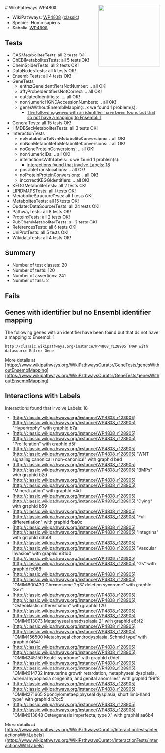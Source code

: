 <img style="float: right; width: 200px" src="https://upload.wikimedia.org/wikipedia/commons/thumb/8/83/Wplogo_with_text_500.png/640px-Wplogo_with_text_500.png" />
# WikiPathways WP4808

* WikiPathways: [WP4808](https://wikipathways.org/pathways/WP4808) ([classic](https://classic.wikipathways.org/instance/WP4808))
* Species: Homo sapiens
* Scholia: [WP4808](https://scholia.toolforge.org/wikipathways/WP4808)
## Tests
* CASMetabolitesTests: all 2 tests OK!
* ChEBIMetabolitesTests: all 5 tests OK!
* ChemSpiderTests: all 2 tests OK!
* DataNodesTests: all 5 tests OK!
* EnsemblTests: all 4 tests OK!
* GeneTests
    * entrezGeneIdentifiersNotNumber: .. all OK!
    * affyProbeIdentifiersNotCorrect: .. all OK!
    * outdatedIdentifiers: .... all OK!
    * nonNumericHGNCAccessionNumbers: .. all OK!
    * genesWithoutEnsemblMapping: .x we found 1 problem(s):
        * [The following genes with an identifier have been found but that do not have a mapping to Ensembl: 1](#40286d83)
* GeneralTests: all 15 tests OK!
* HMDBSecMetabolitesTests: all 3 tests OK!
* InteractionTests
    * noMetaboliteToNonMetaboliteConversions: .. all OK!
    * noNonMetaboliteToMetaboliteConversions: .. all OK!
    * noGeneProteinConversions: .. all OK!
    * nonNumericIDs: .. all OK!
    * interactionsWithLabels: .x we found 1 problem(s):
        * [Interactions found that involve Labels: 18](#fe97a8c0)
    * possibleTranslocations: .. all OK!
    * noProteinProteinConversions: .. all OK!
    * incorrectKEGGIdentifiers: .. all OK!
* KEGGMetaboliteTests: all 2 tests OK!
* LIPIDMAPSTests: all 1 tests OK!
* MetaboliteStructureTests: all 1 tests OK!
* MetabolitesTests: all 15 tests OK!
* OudatedDataSourcesTests: all 24 tests OK!
* PathwayTests: all 8 tests OK!
* ProteinsTests: all 2 tests OK!
* PubChemMetabolitesTests: all 3 tests OK!
* ReferencesTests: all 6 tests OK!
* UniProtTests: all 5 tests OK!
* WikidataTests: all 4 tests OK!


## Summary

* Number of test classes: 20
* Number of tests: 120
* Number of assertions: 241
* Number of fails: 2

## Fails

<a name="40286d83" />

## Genes with identifier but no Ensembl identifier mapping

The following genes with an identifier have been found but that do not have a mapping to Ensembl: 1
```
http://classic.wikipathways.org/instance/WP4808_r128905 TNAP with datasource Entrez Gene
```

More details at [https://www.wikipathways.org/WikiPathwaysCurator/GeneTests/genesWithoutEnsemblMapping](https://www.wikipathways.org/WikiPathwaysCurator/GeneTests/genesWithoutEnsemblMapping)

<a name="fe97a8c0" />

## Interactions with Labels

Interactions found that involve Labels: 18

* [http://classic.wikipathways.org/instance/WP4808_r128905](http://classic.wikipathways.org/instance/WP4808_r128905) "Hypertrophy" with graphId b7a
* [http://classic.wikipathways.org/instance/WP4808_r128905](http://classic.wikipathways.org/instance/WP4808_r128905) "Proliferation" with graphId d5f
* [http://classic.wikipathways.org/instance/WP4808_r128905](http://classic.wikipathways.org/instance/WP4808_r128905) "WNT signaling
canonical / non-canonical" with graphId bed
* [http://classic.wikipathways.org/instance/WP4808_r128905](http://classic.wikipathways.org/instance/WP4808_r128905) "BMPs" with graphId b2d
* [http://classic.wikipathways.org/instance/WP4808_r128905](http://classic.wikipathways.org/instance/WP4808_r128905) "Mineralization" with graphId e4d
* [http://classic.wikipathways.org/instance/WP4808_r128905](http://classic.wikipathways.org/instance/WP4808_r128905) "Dying" with graphId b59
* [http://classic.wikipathways.org/instance/WP4808_r128905](http://classic.wikipathways.org/instance/WP4808_r128905) "Full differentiation" with graphId fba0c
* [http://classic.wikipathways.org/instance/WP4808_r128905](http://classic.wikipathways.org/instance/WP4808_r128905) "Integrins" with graphId d3b0f
* [http://classic.wikipathways.org/instance/WP4808_r128905](http://classic.wikipathways.org/instance/WP4808_r128905) "Vascular invasion" with graphId e31d0
* [http://classic.wikipathways.org/instance/WP4808_r128905](http://classic.wikipathways.org/instance/WP4808_r128905) "Gs" with graphId fc068
* [http://classic.wikipathways.org/instance/WP4808_r128905](http://classic.wikipathways.org/instance/WP4808_r128905) "OMIM:600430
Chromosome 2q37 deletion syndrome" with graphId f8e71
* [http://classic.wikipathways.org/instance/WP4808_r128905](http://classic.wikipathways.org/instance/WP4808_r128905) "Osteoblastic
differentiation" with graphId f20
* [http://classic.wikipathways.org/instance/WP4808_r128905](http://classic.wikipathways.org/instance/WP4808_r128905) "OMIM:613073
Metaphyseal anadysplasia 2" with graphId e6bf2
* [http://classic.wikipathways.org/instance/WP4808_r128905](http://classic.wikipathways.org/instance/WP4808_r128905) "OMIM:156500
Metaphyseal chondrodysplasia, Schmid type" with graphId f4641
* [http://classic.wikipathways.org/instance/WP4808_r128905](http://classic.wikipathways.org/instance/WP4808_r128905) "OMIM:245150
Keutel syndrome" with graphId c0def
* [http://classic.wikipathways.org/instance/WP4808_r128905](http://classic.wikipathways.org/instance/WP4808_r128905) "OMIM:614732
Intrauterine growth retardation, metaphyseal dysplasia, 
adrenal hypoplasia congenita, and genital anomalies" with graphId f99f8
* [http://classic.wikipathways.org/instance/WP4808_r128905](http://classic.wikipathways.org/instance/WP4808_r128905) "OMIM:271665
Spondylometaepiphyseal dysplasia, short limb-hand type" with graphId b7cc5
* [http://classic.wikipathways.org/instance/WP4808_r128905](http://classic.wikipathways.org/instance/WP4808_r128905) "OMIM:613848
Osteogenesis imperfecta, type X" with graphId aa6b4


More details at [https://www.wikipathways.org/WikiPathwaysCurator/InteractionTests/interactionsWithLabels](https://www.wikipathways.org/WikiPathwaysCurator/InteractionTests/interactionsWithLabels)

